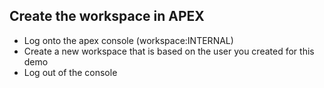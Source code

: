 ## Create the workspace in APEX

-  Log onto the apex console (workspace:INTERNAL)
-  Create a new workspace that is based on the user you created for this demo
-  Log out of the console  

